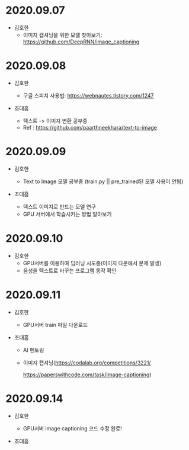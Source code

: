 # 2020.09.07

- 김호한
  - 이미지 캡셔닝을 위한 모델 찾아보기: https://github.com/DeepRNN/image_captioning



# 2020.09.08

- 김호한
  
  - 구글 스피치 사용법: https://webnautes.tistory.com/1247
- 조대흠
  - 텍스트 -> 이미지 변환 공부중
  - Ref : https://github.com/paarthneekhara/text-to-image
  
  

# 2020.09.09

- 김호한
  
  - Text to Image 모델 공부중 (train.py || pre_trained된 모델 사용이 안됨)
- 조대흠
  - 텍스트 이미지로 만드는 모델 연구
  - GPU 서버에서 학습시키는 방법 알아보기
  
  

# 2020.09.10

- 김호한
  - GPU서버를 이용하여 딥러닝 시도중(이미지 다운에서 문제 발생)
  -  음성을 텍스트로 바꾸는 프로그램 동작 확인



# 2020.09.11

- 김호한
  
  - GPU서버 train 파일 다운로드
  
- 조대흠

  - AI 멘토링 

  - 이미지 캡셔닝(https://codalab.org/competitions/3221/ 

    https://paperswithcode.com/task/image-captioning)
  
  

# 2020.09.14

- 김호한

  - GPU서버 image captioning 코드 수정 완료!

- 조대흠